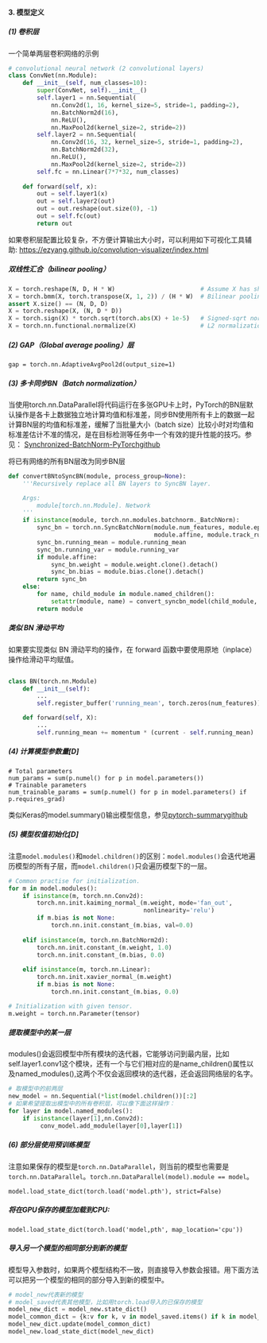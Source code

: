 #### 3. 模型定义

##### (1) 卷积层 

一个简单两层卷积网络的示例
```python
# convolutional neural network (2 convolutional layers)
class ConvNet(nn.Module):
    def __init__(self, num_classes=10):
        super(ConvNet, self).__init__()
        self.layer1 = nn.Sequential(
            nn.Conv2d(1, 16, kernel_size=5, stride=1, padding=2),
            nn.BatchNorm2d(16),
            nn.ReLU(),
            nn.MaxPool2d(kernel_size=2, stride=2))
        self.layer2 = nn.Sequential(
            nn.Conv2d(16, 32, kernel_size=5, stride=1, padding=2),
            nn.BatchNorm2d(32),
            nn.ReLU(),
            nn.MaxPool2d(kernel_size=2, stride=2))
        self.fc = nn.Linear(7*7*32, num_classes)
    
    def forward(self, x):
        out = self.layer1(x)
        out = self.layer2(out)
        out = out.reshape(out.size(0), -1)
        out = self.fc(out)
        return out
```

如果卷积层配置比较复杂，不方便计算输出大小时，可以利用如下可视化工具辅助: <https://ezyang.github.io/convolution-visualizer/index.html>

##### 双线性汇合（bilinear pooling）

```python
X = torch.reshape(N, D, H * W)                        # Assume X has shape N*D*H*W
X = torch.bmm(X, torch.transpose(X, 1, 2)) / (H * W)  # Bilinear pooling
assert X.size() == (N, D, D)
X = torch.reshape(X, (N, D * D))
X = torch.sign(X) * torch.sqrt(torch.abs(X) + 1e-5)   # Signed-sqrt normalization
X = torch.nn.functional.normalize(X)                  # L2 normalization
```

##### (2) GAP（Global average pooling）层
```
gap = torch.nn.AdaptiveAvgPool2d(output_size=1)
```

##### (3) 多卡同步BN（Batch normalization）

当使用torch.nn.DataParallel将代码运行在多张GPU卡上时，PyTorch的BN层默认操作是各卡上数据独立地计算均值和标准差，同步BN使用所有卡上的数据一起计算BN层的均值和标准差，缓解了当批量大小（batch size）比较小时对均值和标准差估计不准的情况，是在目标检测等任务中一个有效的提升性能的技巧。参见： [Synchronized-BatchNorm-PyTorch​github](vacancy/Synchronized-BatchNorm-PyTorch​github.com)


将已有网络的所有BN层改为同步BN层

```python
def convertBNtoSyncBN(module, process_group=None):
    '''Recursively replace all BN layers to SyncBN layer.

    Args:
        module[torch.nn.Module]. Network
    '''
    if isinstance(module, torch.nn.modules.batchnorm._BatchNorm):
        sync_bn = torch.nn.SyncBatchNorm(module.num_features, module.eps, module.momentum, 
                                         module.affine, module.track_running_stats, process_group)
        sync_bn.running_mean = module.running_mean
        sync_bn.running_var = module.running_var
        if module.affine:
            sync_bn.weight = module.weight.clone().detach()
            sync_bn.bias = module.bias.clone().detach()
        return sync_bn
    else:
        for name, child_module in module.named_children():
            setattr(module, name) = convert_syncbn_model(child_module, process_group=process_group))
        return module

```

##### 类似 BN 滑动平均
如果要实现类似 BN 滑动平均的操作，在 forward 函数中要使用原地（inplace）操作给滑动平均赋值。
```python

class BN(torch.nn.Module)
    def __init__(self):
        ...
        self.register_buffer('running_mean', torch.zeros(num_features))

    def forward(self, X):
        ...
        self.running_mean += momentum * (current - self.running_mean)
```

##### (4) 计算模型参数量[D]

```
# Total parameters                    
num_params = sum(p.numel() for p in model.parameters()) 
# Trainable parameters
num_trainable_params = sum(p.numel() for p in model.parameters() if p.requires_grad)  
```

类似Keras的model.summary()输出模型信息，参见[pytorch-summary​github](sksq96/pytorch-summary​github.com)


##### (5) 模型权值初始化[D]

注意`model.modules()`和`model.children()`的区别：`model.modules()`会迭代地遍历模型的所有子层，而`model.children()`只会遍历模型下的一层。

```python
# Common practise for initialization.
for m in model.modules():
    if isinstance(m, torch.nn.Conv2d):
        torch.nn.init.kaiming_normal_(m.weight, mode='fan_out',
                                      nonlinearity='relu')
        if m.bias is not None:
            torch.nn.init.constant_(m.bias, val=0.0)
    
    elif isinstance(m, torch.nn.BatchNorm2d):
        torch.nn.init.constant_(m.weight, 1.0)
        torch.nn.init.constant_(m.bias, 0.0)
  
    elif isinstance(m, torch.nn.Linear):
        torch.nn.init.xavier_normal_(m.weight)
        if m.bias is not None:
            torch.nn.init.constant_(m.bias, 0.0)

# Initialization with given tensor.
m.weight = torch.nn.Parameter(tensor)
```

##### 提取模型中的某一层
modules()会返回模型中所有模块的迭代器，它能够访问到最内层，比如self.layer1.conv1这个模块，还有一个与它们相对应的是name_children()属性以及named_modules(),这两个不仅会返回模块的迭代器，还会返回网络层的名字。

```python
# 取模型中的前两层
new_model = nn.Sequential(*list(model.children())[:2] 
# 如果希望提取出模型中的所有卷积层，可以像下面这样操作：
for layer in model.named_modules():
    if isinstance(layer[1],nn.Conv2d):
         conv_model.add_module(layer[0],layer[1])

```

##### (6) 部分层使用预训练模型

注意如果保存的模型是`torch.nn.DataParallel`，则当前的模型也需要是`torch.nn.DataParallel`。`torch.nn.DataParallel(model).module == model`。

```
model.load_state_dict(torch.load('model.pth'), strict=False)
```

##### 将在GPU保存的模型加载到CPU:

```
model.load_state_dict(torch.load('model,pth', map_location='cpu'))
```

##### 导入另一个模型的相同部分到新的模型

模型导入参数时，如果两个模型结构不一致，则直接导入参数会报错。用下面方法可以把另一个模型的相同的部分导入到新的模型中。

```python
# model_new代表新的模型
# model_saved代表其他模型，比如用torch.load导入的已保存的模型
model_new_dict = model_new.state_dict()
model_common_dict = {k:v for k, v in model_saved.items() if k in model_new_dict.keys()}
model_new_dict.update(model_common_dict)
model_new.load_state_dict(model_new_dict)
```